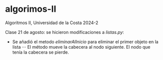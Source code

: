 # algorimos-II
Algoritmos II, Universidad de la Costa 2024-2

Clase 21 de agosto: se hicieron modificaciones a _listas.py_: 
* Se añadió el metodo _eliminarAlInicio_ para eliminar el primer objeto en la lista
⋅⋅⋅ El método mueve la cabecera al nodo siguiente. El nodo que tenía la cabecera se pierde.